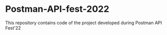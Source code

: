 # Postman-API-fest-2022
This repository contains code of the project developed during Postman API Fest'22
